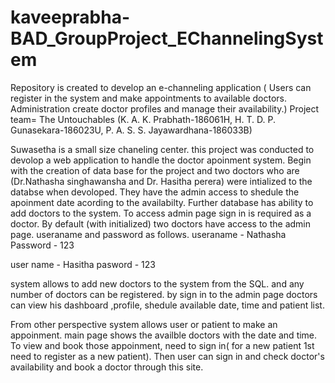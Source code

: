 # kaveeprabha-BAD_GroupProject_EChannelingSystem
Repository is created to develop an e-channeling application ( Users can register in the system and make appointments to available doctors. Administration create doctor profiles and manage their availability.) Project team= The Untouchables (K. A. K. Prabhath-186061H, H. T. D. P. Gunasekara-186023U, P. A. S. S. Jayawardhana-186033B)


Suwasetha is a small size chaneling center. this project was conducted to devolop a web application to handle the doctor apoinment system. Begin with the creation of data base for the project and two doctors who are (Dr.Nathasha singhawansha and Dr. Hasitha perera) were intialized to the databse when devoloped. They have the admin access to shedule the apoinment date acording to the availabilty. Further database has ability to add doctors to the system. To access admin page sign in is required as a doctor. By default (with initialized) two doctors have access to the admin page. useraname and password as follows.
  useraname - Nathasha
  Password  - 123
  
  user name - Hasitha
  pasword   - 123
  
system allows to add new doctors to the system from the SQL. and any number of doctors can be registered. by sign in to the admin page doctors can view his dashboard ,profile, shedule available date, time and patient list.

From other perspective system allows user or patient to make an appoinment. main page shows the availble doctors with the date and time. To view and book those appoinment, need to sign in( for a new patient 1st need to register as a new patient). Then user can sign in and check doctor's availability and book a doctor through this site.
